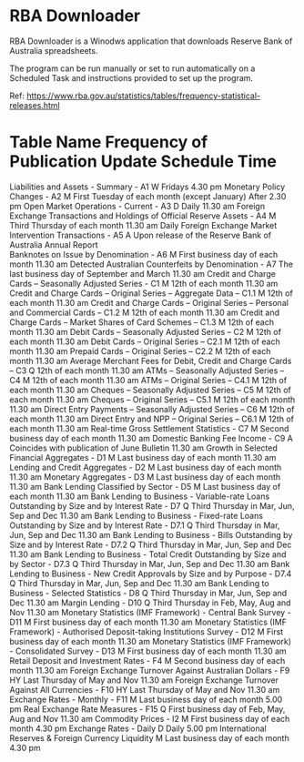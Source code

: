 # RBA Downloader
RBA Downloader is a Winodws application that downloads Reserve Bank of Australia spreadsheets.

The program can be run manually or set to run automatically on a Scheduled Task and instructions provided to set up the program.

Ref: https://www.rba.gov.au/statistics/tables/frequency-statistical-releases.html

# Table Name	Frequency of Publication	Update Schedule	Time
Liabilities and Assets - Summary - A1	W	Fridays	4.30 pm
Monetary Policy Changes - A2	M	First Tuesday of each month (except January)	After 2.30 pm
Open Market Operations - Current - A3	D	Daily	11.30 am
Foreign Exchange Transactions and Holdings of Official Reserve Assets - A4	M	Third Thursday of each month	11.30 am
Daily Foreign Exchange Market Intervention Transactions - A5	A	Upon release of the Reserve Bank of Australia Annual Report	 
Banknotes on Issue by Denomination - A6	M	First business day of each month	11.30 am
Detected Australian Counterfeits by Denomination - A7	 	The last business day of September and March	11.30 am
Credit and Charge Cards – Seasonally Adjusted Series - C1	M	12th of each month	11.30 am
Credit and Charge Cards – Original Series – Aggregate Data – C1.1	M	12th of each month	11.30 am
Credit and Charge Cards – Original Series – Personal and Commercial Cards – C1.2	M	12th of each month	11.30 am
Credit and Charge Cards – Market Shares of Card Schemes – C1.3	M	12th of each month	11.30 am
Debit Cards – Seasonally Adjusted Series – C2	M	12th of each month	11.30 am
Debit Cards – Original Series – C2.1	M	12th of each month	11.30 am
Prepaid Cards – Original Series – C2.2	M	12th of each month	11.30 am
Average Merchant Fees for Debit, Credit and Charge Cards – C3	Q	12th of each month	11.30 am
ATMs – Seasonally Adjusted Series – C4	M	12th of each month	11.30 am
ATMs – Original Series – C4.1	M	12th of each month	11.30 am
Cheques – Seasonally Adjusted Series – C5	M	12th of each month	11.30 am
Cheques – Original Series – C5.1	M	12th of each month	11.30 am
Direct Entry Payments – Seasonally Adjusted Series – C6	M	12th of each month	11.30 am
Direct Entry and NPP – Original Series – C6.1	M	12th of each month	11.30 am
Real-time Gross Settlement Statistics - C7	M	Second business day of each month	11.30 am
Domestic Banking Fee Income - C9	A	Coincides with publication of June Bulletin	11.30 am
Growth in Selected Financial Aggregates - D1	M	Last business day of each month	11.30 am
Lending and Credit Aggregates - D2	M	Last business day of each month	11.30 am
Monetary Aggregates - D3	M	Last business day of each month	11.30 am
Bank Lending Classified by Sector - D5	M	Last business day of each month	11.30 am
Bank Lending to Business - Variable-rate Loans Outstanding by Size and by Interest Rate - D7	Q	Third Thursday in Mar, Jun, Sep and Dec	11.30 am
Bank Lending to Business - Fixed-rate Loans Outstanding by Size and by Interest Rate - D7.1	Q	Third Thursday in Mar, Jun, Sep and Dec	11.30 am
Bank Lending to Business - Bills Outstanding by Size and by Interest Rate - D7.2	Q	Third Thursday in Mar, Jun, Sep and Dec	11.30 am
Bank Lending to Business - Total Credit Outstanding by Size and by Sector - D7.3	Q	Third Thursday in Mar, Jun, Sep and Dec	11.30 am
Bank Lending to Business - New Credit Approvals by Size and by Purpose - D7.4	Q	Third Thursday in Mar, Jun, Sep and Dec	11.30 am
Bank Lending to Business - Selected Statistics - D8	Q	Third Thursday in Mar, Jun, Sep and Dec	11.30 am
Margin Lending - D10	Q	Third Thursday in Feb, May, Aug and Nov	11.30 am
Monetary Statistics (IMF Framework) - Central Bank Survey - D11	M	First business day of each month	11.30 am
Monetary Statistics (IMF Framework) - Authorised Deposit-taking Institutions Survey - D12	M	First business day of each month	11.30 am
Monetary Statistics (IMF Framework) - Consolidated Survey - D13	M	First business day of each month	11.30 am
Retail Deposit and Investment Rates - F4	M	Second business day of each month	11.30 am
Foreign Exchange Turnover Against Australian Dollars - F9	HY	Last Thursday of May and Nov	11.30 am
Foreign Exchange Turnover Against All Currencies - F10	HY	Last Thursday of May and Nov	11.30 am
Exchange Rates - Monthly - F11	M	Last business day of each month	5.00 pm
Real Exchange Rate Measures - F15	Q	First business day of Feb, May, Aug and Nov	11.30 am
Commodity Prices - I2	M	First business day of each month	4.30 pm
Exchange Rates - Daily	D	Daily	5.00 pm
International Reserves & Foreign Currency Liquidity	M	Last business day of each month	4.30 pm
